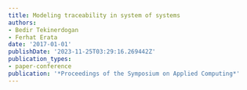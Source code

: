 ```yaml
---
title: Modeling traceability in system of systems
authors:
- Bedir Tekinerdogan
- Ferhat Erata
date: '2017-01-01'
publishDate: '2023-11-25T03:29:16.269442Z'
publication_types:
- paper-conference
publication: '*Proceedings of the Symposium on Applied Computing*'
---
```

